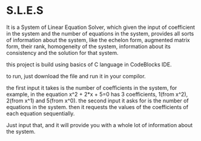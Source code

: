 # S.L.E.S
It is a System of Linear Equation Solver, which given the input of coefficient in the system and the number of equations in the system, provides all sorts of information about the system, like the echelon form, augmented matrix form, their rank, homogeneity of the system, information about its consistency and the solution for that system.

this project is build using basics of C language in CodeBlocks IDE.

to run, just download the file and run it in your compilor.

the first input it takes is the number of coefficients in the system,
for example, in the equation x^2 + 2*x + 5=0 has 3 coefficients, 1(from x^2), 2(from x^1) and 5(from x^0).
the second input it asks for is the number of equations in the system.
then it requests the values of the coefficients of each equation sequentially.

Just input that, and it will provide you with a whole lot of information about the system.
